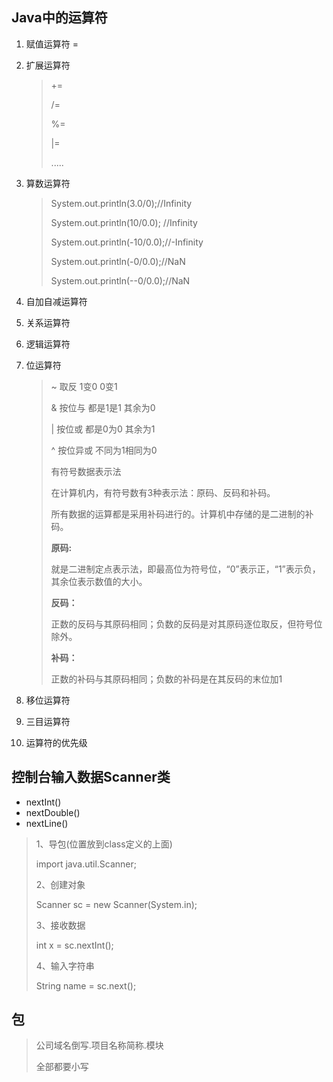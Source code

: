 ## Java中的运算符

1. 赋值运算符 =

2. 扩展运算符

   > +=
   >
   > /=
   >
   > %=
   >
   > |=
   >
   > .....

3. 算数运算符

   > System.out.println(3.0/0);//Infinity
   >
   > System.out.println(10/0.0); //Infinity
   >
   > System.out.println(-10/0.0);//-Infinity
   >
   > System.out.println(-0/0.0);//NaN
   >
   > System.out.println(--0/0.0);//NaN
   
4. 自加自减运算符

5. 关系运算符

6. 逻辑运算符

7. 位运算符

   > ~ 取反   1变0 0变1
   >
   > & 按位与 都是1是1 其余为0
   >
   > | 按位或  都是0为0 其余为1
   >
   > ^ 按位异或 不同为1相同为0
   >
   > 有符号数据表示法
   >
   > 在计算机内，有符号数有3种表示法：原码、反码和补码。
   >
   > 所有数据的运算都是采用补码进行的。计算机中存储的是二进制的补码。
   >
   > **原码:**
   >
   > 就是二进制定点表示法，即最高位为符号位，“0”表示正，“1”表示负，其余位表示数值的大小。
   >
   > **反码：** 
   >
   > 正数的反码与其原码相同；负数的反码是对其原码逐位取反，但符号位除外。
   >
   > **补码：**
   >
   > 正数的补码与其原码相同；负数的补码是在其反码的末位加1

8. 移位运算符

9. 三目运算符

10. 运算符的优先级

## 控制台输入数据Scanner类

- nextInt()
- nextDouble()
- nextLine()

> 1、导包(位置放到class定义的上面)
>
> import java.util.Scanner;
>
> 2、创建对象
>
> Scanner sc = new Scanner(System.in);
>
> 3、接收数据
>
> int x = sc.nextInt();
>
> 4、输入字符串
>
> String name = sc.next();

## 包

> 公司域名倒写.项目名称简称.模块
>
> 全部都要小写



